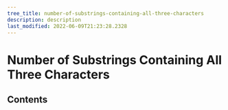 ```yaml
---
tree_title: number-of-substrings-containing-all-three-characters
description: description
last_modified: 2022-06-09T21:23:28.2328
---
```


# Number of Substrings Containing All Three Characters

## Contents
